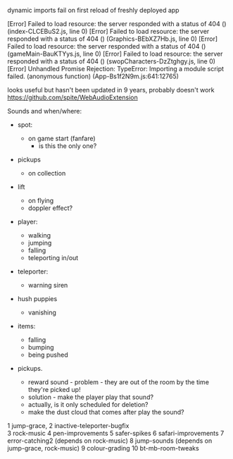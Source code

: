 dynamic imports fail on first reload of freshly deployed app

[Error] Failed to load resource: the server responded with a status of 404 () (index-CLCEBuS2.js, line 0)
[Error] Failed to load resource: the server responded with a status of 404 () (Graphics-BEbXZ7Hb.js, line 0)
[Error] Failed to load resource: the server responded with a status of 404 () (gameMain-BauKTYys.js, line 0)
[Error] Failed to load resource: the server responded with a status of 404 () (swopCharacters-DzZtghgy.js, line 0)
[Error] Unhandled Promise Rejection: TypeError: Importing a module script failed.
	(anonymous function) (App-Bs1f2N9m.js:641:12765)


looks useful but hasn't been updated in 9 years, probably doesn't work
https://github.com/spite/WebAudioExtension


Sounds and when/where:

* spot:
	- on game start (fanfare)
		- is this the only one?

* pickups
	- on collection

* lift
	- on flying
	- doppler effect?	

* player:
	- walking
	- jumping 
	- falling
	- teleporting in/out

* teleporter:
	- warning siren

* hush puppies
	- vanishing

* items:
	- falling	
	- bumping
	- being pushed

* pickups.
	- reward sound - problem - they are out of the room by the time they're picked up!	
	- solution - make the player play that sound?
	- actually, is it only scheduled for deletion?
	- make the dust cloud that comes after play the sound?


1 jump-grace,
2 inactive-teleporter-bugfix	
3 rock-music
4 pen-improvements
5 safer-spikes
6 safari-improvements
7 error-catching2 (depends on rock-music)
8 jump-sounds (depends on jump-grace, rock-music)
9 colour-grading
10 bt-mb-room-tweaks